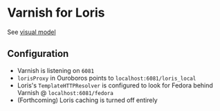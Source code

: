 # Varnish for Loris

See [visual model](https://docs.google.com/drawings/d/1qUcbTBEo96QG51YEcVTsbcHFLmE9CO15Dub5Ht2EdNM/edit?usp=sharing)

## Configuration
* Varnish is listening on `6081`
* `lorisProxy` in Ouroboros points to `localhost:6081/loris_local`
* Loris's `TemplateHTTPResolver` is configured to look for Fedora behind Varnish @ `localhost:6081/fedora`
* (Forthcoming) Loris caching is turned off entirely
